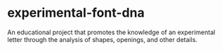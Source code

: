 # experimental-font-dna
An educational project that promotes the knowledge of an experimental letter through the analysis of shapes, openings, and other details.
